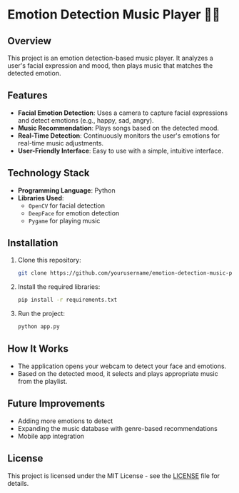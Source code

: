 
# Emotion Detection Music Player 🎵😄

## Overview
This project is an emotion detection-based music player. It analyzes a user's facial expression and mood, then plays music that matches the detected emotion.

## Features
- **Facial Emotion Detection**: Uses a camera to capture facial expressions and detect emotions (e.g., happy, sad, angry).
- **Music Recommendation**: Plays songs based on the detected mood.
- **Real-Time Detection**: Continuously monitors the user's emotions for real-time music adjustments.
- **User-Friendly Interface**: Easy to use with a simple, intuitive interface.

## Technology Stack
- **Programming Language**: Python
- **Libraries Used**: 
  - `OpenCV` for facial detection
  - `DeepFace` for emotion detection
  - `Pygame` for playing music
  
## Installation
1. Clone this repository:
   ```bash
   git clone https://github.com/yourusername/emotion-detection-music-player.git
   ```
2. Install the required libraries:
   ```bash
   pip install -r requirements.txt
   ```
3. Run the project:
   ```bash
   python app.py
   ```

## How It Works
- The application opens your webcam to detect your face and emotions.
- Based on the detected mood, it selects and plays appropriate music from the playlist.
  
## Future Improvements
- Adding more emotions to detect
- Expanding the music database with genre-based recommendations
- Mobile app integration

## License
This project is licensed under the MIT License - see the [LICENSE](LICENSE) file for details.
